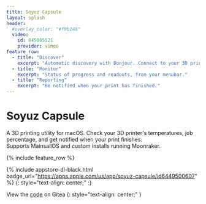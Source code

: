 ```yaml
---
title: Soyuz Capsule
layout: splash
header:
  #overlay_color: "#f9b248"
  video:
    id: 845065521
    provider: vimeo
feature_row:
  - title: "Discover"
    excerpt: "Automatic discovery with Bonjour. Connect to your 3D printer with a single click."
  - title: "Monitor"
    excerpt: "Status of progress and readouts, from your menubar."
  - title: "Reporting"
    excerpt: "Be notified when your print has finished."
---
```


# Soyuz Capsule

A 3D printing utility for macOS. Check your 3D printer's temperatures, job percentage, and get notified when your print finishes.
<br/>
Supports MainsailOS and custom installs running Moonraker.

{% include feature_row %}

{% include appstore-dl-black.html badge_url="https://apps.apple.com/us/app/soyuz-capsule/id6449500607" %}
{: style="text-align: center;" :}

View the [code](https://git.corrupt.link/maddiefuzz/SoyuzCapsule) on Gitea
{: style="text-align: center;" }
